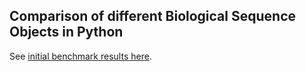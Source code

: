 Comparison of different Biological Sequence Objects in Python
-------------------------------------------------------------

See [initial benchmark results here](https://github.com/biocore/sequence-benchmarks/blob/master/benchmarks/index.ipynb).
